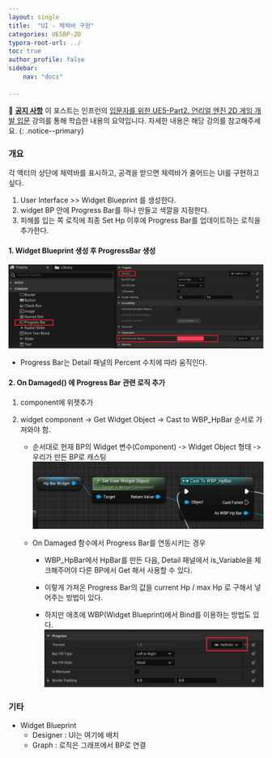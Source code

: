 ```yaml
---
layout: single
title:  "UI - 체력바 구현"
categories: UE5BP-2D
typora-root-url: ../
toc: true
author_profile: false
sidebar:
    nav: "docs"

---
```


🌝 **<u>공지 사항</u>** 
이 포스트는 인프런의 [입문자를 위한 UE5-Part2. 언리얼 엔진 2D 게임 개발 입문](https://www.inflearn.com/course/%EC%96%B8%EB%A6%AC%EC%96%BC5-%EA%B0%9C%EB%B0%9C%EC%9D%98%EC%A0%95%EC%84%9D-2/dashboard) 강의를 통해 학습한 내용의 요약입니다. 자세한 내용은 해당 강의를 참고해주세요.
{: .notice--primary} 

### 개요 

각 액터의 상단에 체력바를 표시하고, 공격을 받으면 체력바가 줄어드는 UI를 구현하고 싶다. 

1. User Interface >> Widget Blueprint 를 생성한다. 
2. widget BP 안에 Progress Bar를 하나 만들고 색깔을 지정한다. 
3. 피해를 입는 쪽 로직에 최종 Set Hp 이후에 Progress Bar를 업데이트하는 로직을 추가한다. 

#### 1. Widget Blueprint 생성 후 ProgressBar 생성

![image-20240410144553797](/../images/2024-04-10-HpBar/image-20240410144553797.png)

- Progress Bar는 Detail 패널의 Percent 수치에 따라 움직인다. 

#### 2. On Damaged() 에 Progress Bar 관련 로직 추가 
1. component에 위젯추가

2. widget component -> Get Widget Object -> Cast to WBP_HpBar 순서로 가져와야 함. 
	- 순서대로 현재 BP의 Widget 변수(Component) -> Widget Object 형태 -> 우리가 만든 BP로 캐스팅 
	  <img src="/../images/2024-04-10-HpBar/image-20240410145012426.png" alt="image-20240410145012426" style="zoom:67%;" />
	
	- On Damaged 함수에서 Progress Bar를 연동시키는 경우 
	
	  - WBP_HpBar에서 HpBar를 만든 다음, Detail 패널에서 is_Variable을 체크해주어야 다른 BP에서 Get 해서 사용할 수 있다. 
	
	  - 이렇게 가져온 Progress Bar의 값을 current Hp / max Hp 로 구해서 넣어주는 방법이 있다. 
	
	  - 하지만 애초에 WBP(Widget Blueprint)에서 Bind를 이용하는 방법도 있다. 
	    <img src="/../images/2024-04-10-HpBar/image-20240410145113219.png" alt="image-20240410145113219" style="zoom: 50%;" />

### 기타 
- Widget Blueprint
	- Designer : UI는 여기에 배치 
	- Graph : 로직은 그래프에서 BP로 연결 

